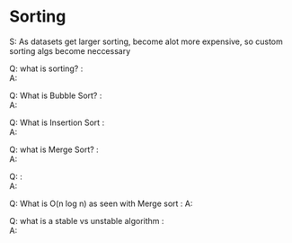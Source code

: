 # Sorting

S: As datasets get larger sorting, become alot more expensive, so custom sorting algs become neccessary 

Q: what is sorting? :    
A:  

Q: What is Bubble Sort? :   
A:  

Q: What is Insertion Sort :    
A:  


Q:  what is Merge Sort?  :     
A:  

Q:   :  
A:

Q: What is O(n log n) as seen with Merge sort : 
A:  

Q: what is a stable vs unstable algorithm :   
A:  

